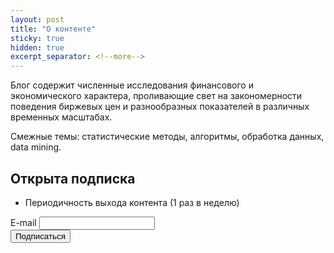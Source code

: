 ```yaml
---
layout: post
title: "О контенте"
sticky: true
hidden: true
excerpt_separator: <!--more-->
---
```


Блог содержит численные исследования финансового и экономического характера, проливающие свет на закономерности поведения биржевых цен и разнообразных показателей в различных временных масштабах. 

Cмежные темы: статистические методы, алгоритмы, обработка данных, data mining.

<!--more-->
## Открыта подписка

- Периодичность выхода контента (1 раз в неделю)
 


<form method="POST" action="https://cp.unisender.com/ru/subscribe?hash=6depdmqga8exdo6iksq5o1xazpj4w4saegmphg8fwi758zrs9f9oo" name="subscribtion_form">
    <div class="subscribe-form-item subscribe-form-item--input-email">
        <label class="subscribe-form-item__label subscribe-form-item__label--input-email subscribe-form-item__label--required">E-mail</label>
        <input class="subscribe-form-item__control subscribe-form-item__control--input-email" type="text" name="email" value="">
    </div>
    <div class="subscribe-form-item subscribe-form-item--btn-submit">
        <input class="subscribe-form-item__btn subscribe-form-item__btn--btn-submit" type="submit" value="Подписаться">
    </div>
    <input type="hidden" name="charset" value="UTF-8">
    <input type="hidden" name="default_list_id" value="1">
    <input type="hidden" name="overwrite" value="2">
    <input type="hidden" name="is_v5" value="1">
</form>




